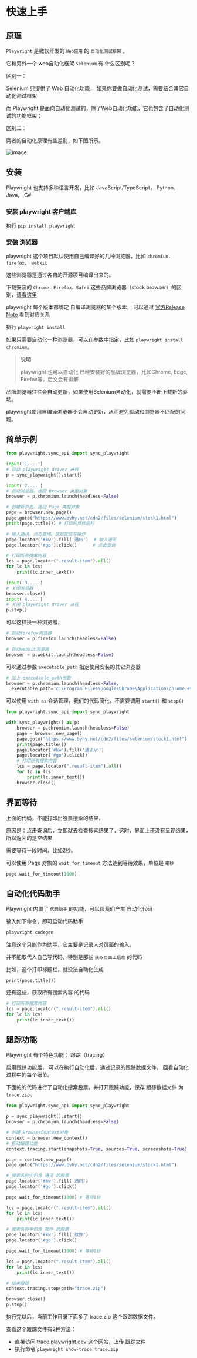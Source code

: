 # 快速上手

## 原理

`Playwright` 是微软开发的 `Web应用` 的 `自动化测试框架` 。

它和另外一个 web自动化框架 `Selenium` 有 什么区别呢？



区别一：

Selenium 只提供了 Web 自动化功能， 如果你要做自动化测试，需要结合其它自动化测试框架

而 Playwright 是面向自动化测试的，除了Web自动化功能，它也包含了自动化测试的功能框架；



区别二：

两者的自动化原理有些差别，如下图所示。

![image](./images/tut_20231105181519_81.png)

## 安装

Playwright 也支持多种语言开发，比如 JavaScript/TypeScript， Python， Java， C#

### 安装 playwright 客户端库

执行 `pip install playwright`

### 安装 浏览器

playwright 这个项目默认使用自己编译好的几种浏览器，比如 `chromium， firefox， webkit`

这些浏览器是通过各自的开源项目编译出来的。

下载安装的 `Chrome，Firefox，Safri` 这些品牌浏览器（stock browser）的区别，[请看这里](https://stackoverflow.com/q/62184117/2602410)

playwright 每个版本都绑定 自编译浏览器的某个版本， 可以通过 [官方Release Note](https://playwright.dev/python/docs/release-notes) 看到对应关系

执行 `playwright install` 

如果只需要自动化一种浏览器，可以在参数中指定，比如 `playwright install chromium`。

> **说明**
>
> playwright 也可以自动化 已经安装好的品牌浏览器，比如Chrome, Edge, Firefox等，后文会有讲解
>



品牌浏览器往往会自动更新，如果使用Selenium自动化，就需要不断下载新的驱动。

playwright使用自编译浏览器不会自动更新，从而避免驱动和浏览器不匹配的问题。

## 简单示例

```python
from playwright.sync_api import sync_playwright

input('1....')
# 启动 playwright driver 进程
p = sync_playwright().start()

input('2....')
# 启动浏览器，返回 Browser 类型对象
browser = p.chromium.launch(headless=False)

# 创建新页面，返回 Page 类型对象
page = browser.new_page()
page.goto("https://www.byhy.net/cdn2/files/selenium/stock1.html")
print(page.title()) # 打印网页标题栏

# 输入通讯，点击查询。这是定位与操作
page.locator('#kw').fill('通讯')  # 输入通讯
page.locator('#go').click()      # 点击查询

# 打印所有搜索内容
lcs = page.locator(".result-item").all()
for lc in lcs:
    print(lc.inner_text())

input('3....')
# 关闭浏览器
browser.close()
input('4....')
# 关闭 playwright driver 进程
p.stop()
```



可以这样换一种浏览器，

```python
# 启动firefox浏览器
browser = p.firefox.launch(headless=False)

# 启动webkit浏览器
browser = p.webkit.launch(headless=False)
```



可以通过参数 `executable_path` 指定使用安装的其它浏览器

```python
# 加上 executable_path参数
browser = p.chromium.launch(headless=False,
  executable_path='c:\Program Files\Google\Chrome\Application\chrome.exe')
```



可以使用 `with as` 会话管理，我们的代码简化，不需要调用 `start()` 和 `stop()`

```python
from playwright.sync_api import sync_playwright

with sync_playwright() as p:
    browser = p.chromium.launch(headless=False)
    page = browser.new_page()
    page.goto("https://www.byhy.net/cdn2/files/selenium/stock1.html")
    print(page.title())
    page.locator('#kw').fill('通讯\n')
    page.locator('#go').click()
    # 打印所有搜索内容
    lcs = page.locator(".result-item").all()
    for lc in lcs:
        print(lc.inner_text())
    browser.close()
```

## 界面等待

上面的代码，不能打印出股票搜索的结果，

原因是：点击查询后，立即就去检查搜索结果了，这时，界面上还没有呈现结果，所以返回的是空结果

需要等待一段时间，比如2秒。

可以使用 Page 对象的 `wait_for_timeout` 方法达到等待效果，单位是 `毫秒`

```python
page.wait_for_timeout(1000)
```

## 自动化代码助手

Playwright 内置了 `代码助手` 的功能，可以帮我们产生 自动化代码

输入如下命令，即可启动代码助手

```bash
playwright codegen
```



注意这个只能作为助手，它主要是记录人对页面的输入。

并不能取代人自己写代码，特别是那些 `获取页面上信息` 的代码

比如，这个打印标题栏，就没法自动化生成

```
print(page.title())
```



还有这些，获取所有搜索内容 的代码

```python
# 打印所有搜索内容
lcs = page.locator(".result-item").all()
for lc in lcs:
    print(lc.inner_text())
```

## 跟踪功能

Playwright 有个特色功能： 跟踪（tracing）

启用跟踪功能后， 可以在执行自动化后，通过记录的跟踪数据文件， 回看自动化过程中的每个细节。



下面的的代码进行了自动化搜索股票，并打开跟踪功能，保存 跟踪数据文件 为 `trace.zip`。

```python
from playwright.sync_api import sync_playwright

p = sync_playwright().start()
browser = p.chromium.launch(headless=False)

# 创建 BrowserContext对象
context = browser.new_context()
# 启动跟踪功能
context.tracing.start(snapshots=True, sources=True, screenshots=True)

page = context.new_page()
page.goto("https://www.byhy.net/cdn2/files/selenium/stock1.html")

# 搜索名称中包含 通讯 的股票
page.locator('#kw').fill('通讯') 
page.locator('#go').click()

page.wait_for_timeout(1000) # 等待1秒

lcs = page.locator(".result-item").all()
for lc in lcs:
    print(lc.inner_text())

# 搜索名称中包含 软件 的股票
page.locator('#kw').fill('软件')  
page.locator('#go').click()    

page.wait_for_timeout(1000) # 等待1秒

lcs = page.locator(".result-item").all()
for lc in lcs:
    print(lc.inner_text())

# 结束跟踪
context.tracing.stop(path="trace.zip")

browser.close()
p.stop()
```



执行完以后，当前工作目录下面多了 trace.zip 这个跟踪数据文件。

查看这个跟踪文件有2种方法：

- 直接访问 [trace.playwright.dev](https://trace.playwright.dev/) 这个网站，上传 跟踪文件
- 执行命令 `playwright show-trace trace.zip`